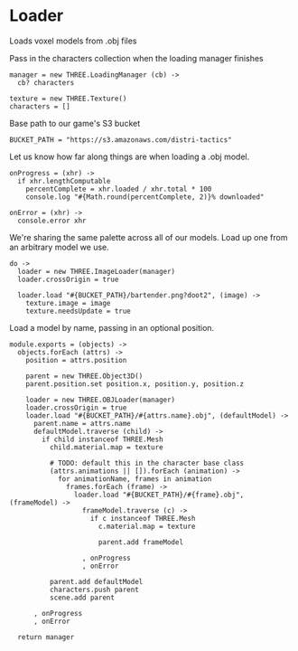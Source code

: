 Loader
======

Loads voxel models from .obj files

Pass in the characters collection when the loading manager finishes

    manager = new THREE.LoadingManager (cb) ->
      cb? characters
    
    texture = new THREE.Texture()
    characters = []

Base path to our game's S3 bucket

    BUCKET_PATH = "https://s3.amazonaws.com/distri-tactics"

Let us know how far along things are when loading a .obj model.

    onProgress = (xhr) ->
      if xhr.lengthComputable
        percentComplete = xhr.loaded / xhr.total * 100
        console.log "#{Math.round(percentComplete, 2)}% downloaded"

    onError = (xhr) ->
      console.error xhr

We're sharing the same palette across all of our models.
Load up one from an arbitrary model we use.

    do ->
      loader = new THREE.ImageLoader(manager)
      loader.crossOrigin = true

      loader.load "#{BUCKET_PATH}/bartender.png?doot2", (image) ->
        texture.image = image
        texture.needsUpdate = true

Load a model by name, passing in an optional position.

    module.exports = (objects) ->
      objects.forEach (attrs) ->
        position = attrs.position
  
        parent = new THREE.Object3D()
        parent.position.set position.x, position.y, position.z
  
        loader = new THREE.OBJLoader(manager)
        loader.crossOrigin = true
        loader.load "#{BUCKET_PATH}/#{attrs.name}.obj", (defaultModel) ->
          parent.name = attrs.name
          defaultModel.traverse (child) ->
            if child instanceof THREE.Mesh
              child.material.map = texture
              
              # TODO: default this in the character base class
              (attrs.animations || []).forEach (animation) ->
                for animationName, frames in animation
                  frames.forEach (frame) ->
                    loader.load "#{BUCKET_PATH}/#{frame}.obj", (frameModel) ->
                      frameModel.traverse (c) ->
                        if c instanceof THREE.Mesh
                          c.material.map = texture
                                  
                          parent.add frameModel
              
                      , onProgress
                      , onError              
                    
              parent.add defaultModel
              characters.push parent
              scene.add parent
                
          , onProgress
          , onError
                  
      return manager
